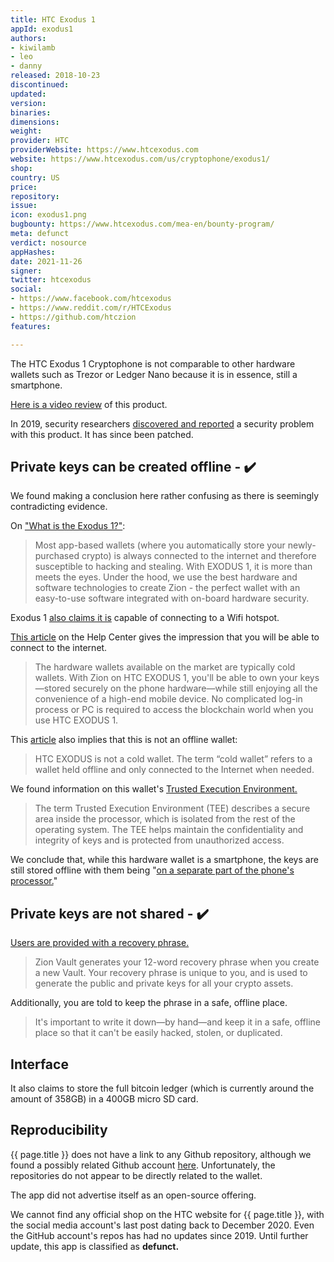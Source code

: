 ```yaml
---
title: HTC Exodus 1
appId: exodus1
authors:
- kiwilamb
- leo
- danny
released: 2018-10-23
discontinued: 
updated: 
version: 
binaries: 
dimensions: 
weight: 
provider: HTC
providerWebsite: https://www.htcexodus.com
website: https://www.htcexodus.com/us/cryptophone/exodus1/
shop: 
country: US
price: 
repository: 
issue: 
icon: exodus1.png
bugbounty: https://www.htcexodus.com/mea-en/bounty-program/
meta: defunct
verdict: nosource
appHashes: 
date: 2021-11-26
signer: 
twitter: htcexodus
social:
- https://www.facebook.com/htcexodus
- https://www.reddit.com/r/HTCExodus
- https://github.com/htczion
features: 

---
```


The HTC Exodus 1 Cryptophone is not comparable to other hardware wallets such as Trezor or Ledger Nano because it is in essence, still a smartphone.

[Here is a video review](https://www.youtube.com/watch?v=PR5PkTa1ags) of this product.

In 2019, security researchers [discovered and reported](https://donjon.ledger.com/Stealing-all-HTC-Exodus-users/) a security problem with this product. It has since been patched.

## Private keys can be created offline - ✔️

We found making a conclusion here rather confusing as there is seemingly contradicting evidence.

On ["What is the Exodus 1?"](https://www.htcexodus.com/eu/cryptophone/exodus1/):

> Most app-based wallets (where you automatically store your newly-purchased crypto) is always connected to the internet and therefore susceptible to hacking and stealing. With EXODUS 1, it is more than meets the eyes. Under the hood, we use the best hardware and software technologies to create Zion - the perfect wallet with an easy-to-use software integrated with on-board hardware security.

Exodus 1 [also claims it is](https://www.htcexodus.com/mea-en/support/exodus-one-s/category_howto/wi-fi.html) capable of connecting to a Wifi hotspot.

[This article](https://www.htcexodus.com/eu/support/exodus-one/category_howto/how-is-exodus-different-from-hardware-wallets.html) on the Help Center gives the impression that you will be able to connect to the internet.

> The hardware wallets available on the market are typically cold wallets. With Zion on HTC EXODUS 1‍, you'll be able to own your keys—stored securely on the phone hardware—while still enjoying all the convenience of a high-end mobile device. No complicated log-in process or PC is required to access the blockchain world when you use HTC EXODUS 1‍.

This [article](https://www.htcexodus.com/sg/support/exodus-one/faq/is-exodus-a-cold-wallet.html) also implies that this is not an offline wallet:

> HTC EXODUS‍ is not a cold wallet. The term ​“‍cold wallet” refers to a wallet held offline and only connected to the Internet when needed.

We found information on this wallet's [Trusted Execution Environment.](https://www.htcexodus.com/eu/support/exodus-one/category_howto/what-is-the-secure-enclave.html)

> The term Trusted Execution Environment (TEE) describes a secure area inside the processor, which is isolated from the rest of the operating system. The TEE helps maintain the confidentiality and integrity of keys and is protected from unauthorized access.

We conclude that, while this hardware wallet is a smartphone, the keys are still stored offline with them being "[on a separate part of the phone's processor.](https://www.htcexodus.com/eu/support/exodus-one/category_howto/how-is-the-private-key-generated.html)"

## Private keys are not shared - ✔️

[Users are provided with a recovery phrase.](https://www.htcexodus.com/sg/support/exodus-one/faq/recovery-phrase.html#recovery-phrase)

> Zion Vault generates your 12-word recovery phrase when you create a new Vault. Your recovery phrase is unique to you, and is used to generate the public and private keys for all your crypto assets. 

Additionally, you are told to keep the phrase in a safe, offline place.

> It's important to write it down—by hand—and keep it in a safe, offline place so that it can't be easily hacked, stolen, or duplicated.

## Interface

It also claims to store the full bitcoin ledger (which is currently around the amount of 358GB) in a 400GB micro SD card.

## Reproducibility

{{ page.title }} does not have a link to any Github repository, although we found a possibly related Github account [here](https://github.com/htczion?tab=repositories). Unfortunately, the repositories do not appear to be directly related to the wallet. 

The app did not advertise itself as an open-source offering.

We cannot find any official shop on the HTC website for {{ page.title }}, with the social media account's last post dating back to December 2020. Even the GitHub account's repos has had no updates since 2019. Until further update, this app is classified as **defunct.**
